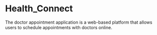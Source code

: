 # Health_Connect
The doctor appointment application is a web-based platform that allows users to schedule appointments with doctors online.
